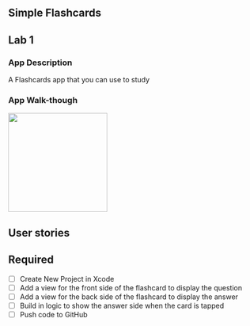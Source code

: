 ## Simple Flashcards

## Lab 1

### App Description
A Flashcards app that you can  use to study

### App Walk-though

<img src=http://g.recordit.co/2rE4q3zQzk.gif width=200><br>

## User stories

## Required
- [ ] Create New Project in Xcode
- [ ] Add a view for the front side of the flashcard to display the question
- [ ] Add a view for the back side of the flashcard to display the answer
- [ ] Build in logic to show the answer side when the card is tapped
- [ ] Push code to GitHub
